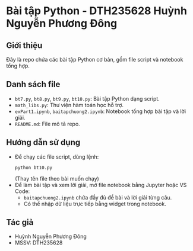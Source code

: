 # Bài tập Python - DTH235628 Huỳnh Nguyễn Phương Đông

## Giới thiệu
Đây là repo chứa các bài tập Python cơ bản, gồm file script và notebook tổng hợp.

## Danh sách file
- `bt7.py`, `bt8.py`, `bt9.py`, `bt10.py`: Bài tập Python dạng script.
- `math_libs.py`: Thư viện hàm toán học hỗ trợ.
- `exPart1.ipynb`, `baitapchuong2.ipynb`: Notebook tổng hợp bài tập và lời giải.
- `README.md`: File mô tả repo.

## Hướng dẫn sử dụng
- Để chạy các file script, dùng lệnh:
  ```
  python bt10.py
  ```
  (Thay tên file theo bài muốn chạy)
- Để làm bài tập và xem lời giải, mở file notebook bằng Jupyter hoặc VS Code:
  - `baitapchuong2.ipynb` chứa đầy đủ đề bài và lời giải từng câu.
  - Có thể nhập dữ liệu trực tiếp bằng widget trong notebook.

## Tác giả
- Huỳnh Nguyễn Phương Đông
- MSSV: DTH235628
